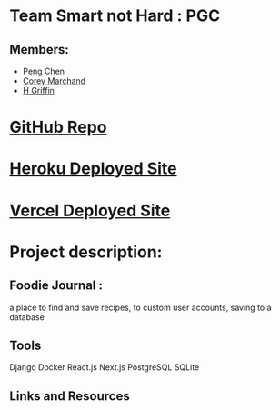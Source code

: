 # Team Smart not Hard : PGC
## Members:
- [Peng Chen](https://github.com/PengChen11)
- [Corey Marchand]()
- [H Griffin](https://github.com/h-griffin)

# [GitHub Repo](https://github.com/smart-not-hard/foodie-journal)
# [Heroku Deployed Site]()
# [Vercel Deployed Site]()

# Project description: 
## Foodie Journal :
a place to find and save recipes, to custom user accounts, saving to a database

## Tools
Django
Docker
React.js
Next.js
PostgreSQL
SQLite

## Links and Resources 

